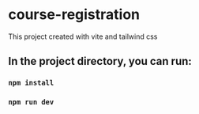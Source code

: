 # course-registration

This project created with vite and tailwind css

## In the project directory, you can run:

### `npm install`

### `npm run dev`
